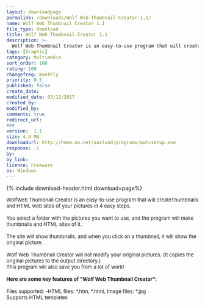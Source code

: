 ```yaml
---
layout: downloadpage
permalink: /downloads/Wolf-Web-Thumbnail-Creator-1,1/
name: Wolf Web Thumbnail Creator 1.1
file_type: download
title: Wolf Web Thumbnail Creator 1.1
description: >-
  Wolf Web Thumbnail Creator is an easy-to-use program that will create Thumbnails and HTML web sites of your pictures in 4 easy s
tags: [Graphic]
category: Multimedia
sort_order: 100
rating: 100
changefreq: monthly
priority: 0.5
published: false
create_date: 
modified_date: 03/11/2017
created_by: 
modified_by: 
comments: true
redirect_url: 
### 
version:  1.1
size: 4.9 MB
downloadurl: http://home.no.net/aaslund/programs/wwtcsetup.exe
response: -1
by: 
by_link: 
licence: Freeware
os: Windows
---
```


{% include download-header.html download=page%}

<p style="fix-download-text !important">
<p><font size="2"><p>WolfWeb Thumbnail Creator is an easy-to-use program that will createThumbnails and HTML web sites of your pictures in 4 easy steps.<br />
<br />
You select a folder with the pictures you want to use, and the program will make thumbnails and HTML sites of it. <br />
<br />
The site will show thumbnails, and when you click on a thumbnail, it will show the original picture. <br />
<br />
Wolf Web Thumbnail Creator will not modify your original pictures. (It copies the original pictures to the output directory.)<br />
This program will also save you from a lot of work!<br />
<br />
<span><strong>Here are some key features of "Wolf Web Thumbnail Creator":</strong></span><br />
<br />
Files supported: -HTML files: *.htm, *.html, Image files: *.jpg<br />
Supports HTML templates</p></p></p>
